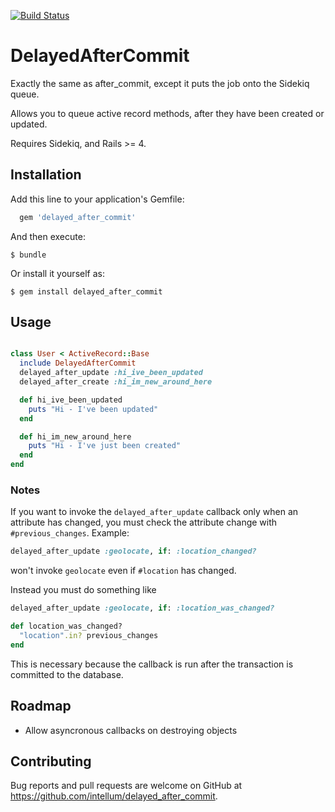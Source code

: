 [![Build Status](http://img.shields.io/travis/intellum/delayed_after_commit.svg?style=flat)](https://travis-ci.org/intellum/delayed_after_commit)

# DelayedAfterCommit

Exactly the same as after_commit, except it puts the job onto the Sidekiq queue.

Allows you to queue active record methods, after they have been created or updated.

Requires Sidekiq, and Rails >= 4.

## Installation

Add this line to your application's Gemfile:

```ruby
  gem 'delayed_after_commit'
```

And then execute:

    $ bundle

Or install it yourself as:

    $ gem install delayed_after_commit

## Usage

```ruby

class User < ActiveRecord::Base
  include DelayedAfterCommit
  delayed_after_update :hi_ive_been_updated
  delayed_after_create :hi_im_new_around_here

  def hi_ive_been_updated
    puts "Hi - I've been updated"
  end

  def hi_im_new_around_here
    puts "Hi - I've just been created"
  end
end

```

### Notes

If you want to invoke the `delayed_after_update` callback only when an attribute has changed, you must check the attribute change with `#previous_changes`. Example:

```ruby
delayed_after_update :geolocate, if: :location_changed?
```

won't invoke `geolocate` even if `#location` has changed.

Instead you must do something like

```ruby
delayed_after_update :geolocate, if: :location_was_changed?

def location_was_changed?
  "location".in? previous_changes
end
```

This is necessary because the callback is run after the transaction is committed to the database.

## Roadmap

- Allow asyncronous callbacks on destroying objects

## Contributing

Bug reports and pull requests are welcome on GitHub at https://github.com/intellum/delayed_after_commit.

